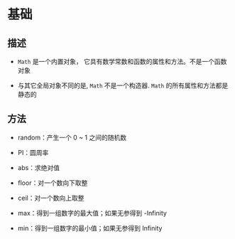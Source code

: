 # 基础

## 描述

  - `Math` 是一个内置对象， 它具有数学常数和函数的属性和方法。不是一个函数对象

  - 与其它全局对象不同的是, `Math` 不是一个构造器. `Math` 的所有属性和方法都是静态的

## 方法

  - random：产生一个 0 \~ 1 之间的随机数

  - PI：圆周率

  - abs：求绝对值

  - floor：对一个数向下取整

  - ceil：对一个数向上取整

  - max：得到一组数字的最大值；如果无参得到 -Infinity

  - min：得到一组数字的最小值；如果无参得到 Infinity
